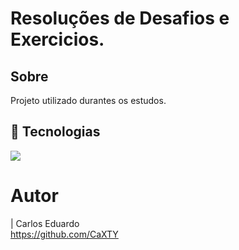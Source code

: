 <h1> Resoluções de Desafios e Exercicios.</h1>

<h2> Sobre </h2>
<p> Projeto utilizado durantes os estudos.</p>

## 🚀 Tecnologias
<div>
  <img src="https://img.shields.io/badge/PYTHON-239120?style=for-the-badge&logo=python&logoColor=orange">
</div>

# Autor
| Carlos Eduardo <br> https://github.com/CaXTY
